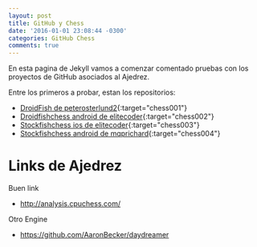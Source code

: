 ```yaml
---
layout: post
title: GitHub y Chess
date: '2016-01-01 23:08:44 -0300'
categories: GitHub Chess
comments: true
---
```


En esta pagina de Jekyll vamos a comenzar comentado pruebas con los proyectos de GitHub asociados al Ajedrez.

Entre los primeros a probar, estan los repositorios:

- [DroidFish de peterosterlund2][github-chess-001-droidfish]{:target="chess001"}
- [Droidfishchess android de elitecoder][github-chess-002-droidfishchess_android]{:target="chess002"}
- [Stockfishchess ios de elitecoder][github-chess-003-stockfishchess-ios]{:target="chess003"}
- [Stockfishchess android de mqprichard][github-chess-004-stockfishchess-android]{:target="chess004"}

# Links de Ajedrez

Buen link

- <http://analysis.cpuchess.com/>

Otro Engine

- <https://github.com/AaronBecker/daydreamer>

<!-- NOTA: Estoy en android elitecoder/droidfishchess_android --> <!-- You'll find this post in your `_posts` directory. Go ahead and edit it and re-build the site to see your changes. You can rebuild the site in many different ways, but the most common way is to run `jekyll serve`, which launches a web server and auto-regenerates your site when a file is updated. To add new posts, simply add a file in the `_posts` directory that follows the convention `YYYY-MM-DD-name-of-post.ext` and includes the necessary front matter. Take a look at the source for this post to get an idea about how it works. Jekyll also offers powerful support for code snippets: {% highlight ruby %} def print_hi(name) puts "Hi, #{name}" end print_hi('Tom') #=> prints 'Hi, Tom' to STDOUT. {% endhighlight %} Check out the [Jekyll docs][jekyll-docs] for more info on how to get the most out of Jekyll. File all bugs/feature requests at [Jekyll's GitHub repo][jekyll-gh]. If you have questions, you can ask them on [Jekyll Talk][jekyll-talk]. [jekyll-docs]: http://jekyllrb.com/docs/home [jekyll-gh]: https://github.com/jekyll/jekyll [jekyll-talk]: https://talk.jekyllrb.com/ -->

[github-chess-001-droidfish]: https://github.com/peterosterlund2/droidfish
[github-chess-002-droidfishchess_android]: https://github.com/elitecoder/droidfishchess_android
[github-chess-003-stockfishchess-ios]: https://github.com/elitecoder/stockfishchess-ios
[github-chess-004-stockfishchess-android]: https://github.com/mqprichard/stockfishchess-android
